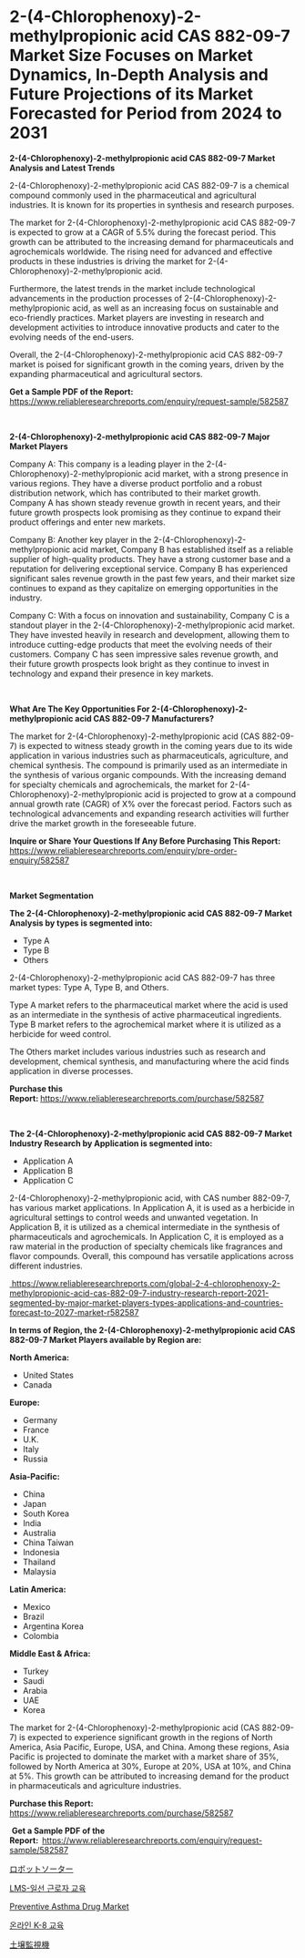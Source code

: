 <p><h1>2-(4-Chlorophenoxy)-2-methylpropionic acid CAS 882-09-7 Market Size Focuses on Market Dynamics, In-Depth Analysis and Future Projections of its Market Forecasted for Period from 2024 to 2031</h1></p><p><strong>2-(4-Chlorophenoxy)-2-methylpropionic acid CAS 882-09-7 Market Analysis and Latest Trends</strong></p>
<p><p>2-(4-Chlorophenoxy)-2-methylpropionic acid CAS 882-09-7 is a chemical compound commonly used in the pharmaceutical and agricultural industries. It is known for its properties in synthesis and research purposes.</p><p>The market for 2-(4-Chlorophenoxy)-2-methylpropionic acid CAS 882-09-7 is expected to grow at a CAGR of 5.5% during the forecast period. This growth can be attributed to the increasing demand for pharmaceuticals and agrochemicals worldwide. The rising need for advanced and effective products in these industries is driving the market for 2-(4-Chlorophenoxy)-2-methylpropionic acid.</p><p>Furthermore, the latest trends in the market include technological advancements in the production processes of 2-(4-Chlorophenoxy)-2-methylpropionic acid, as well as an increasing focus on sustainable and eco-friendly practices. Market players are investing in research and development activities to introduce innovative products and cater to the evolving needs of the end-users.</p><p>Overall, the 2-(4-Chlorophenoxy)-2-methylpropionic acid CAS 882-09-7 market is poised for significant growth in the coming years, driven by the expanding pharmaceutical and agricultural sectors.</p></p>
<p><strong>Get a Sample PDF of the Report:&nbsp;</strong> <a href="https://www.reliableresearchreports.com/enquiry/request-sample/582587">https://www.reliableresearchreports.com/enquiry/request-sample/582587</a></p>
<p>&nbsp;</p>
<p><strong>2-(4-Chlorophenoxy)-2-methylpropionic acid CAS 882-09-7 Major Market Players</strong></p>
<p><p>Company A: This company is a leading player in the 2-(4-Chlorophenoxy)-2-methylpropionic acid market, with a strong presence in various regions. They have a diverse product portfolio and a robust distribution network, which has contributed to their market growth. Company A has shown steady revenue growth in recent years, and their future growth prospects look promising as they continue to expand their product offerings and enter new markets.</p><p>Company B: Another key player in the 2-(4-Chlorophenoxy)-2-methylpropionic acid market, Company B has established itself as a reliable supplier of high-quality products. They have a strong customer base and a reputation for delivering exceptional service. Company B has experienced significant sales revenue growth in the past few years, and their market size continues to expand as they capitalize on emerging opportunities in the industry.</p><p>Company C: With a focus on innovation and sustainability, Company C is a standout player in the 2-(4-Chlorophenoxy)-2-methylpropionic acid market. They have invested heavily in research and development, allowing them to introduce cutting-edge products that meet the evolving needs of their customers. Company C has seen impressive sales revenue growth, and their future growth prospects look bright as they continue to invest in technology and expand their presence in key markets.</p></p>
<p>&nbsp;</p>
<p><strong>What Are The Key Opportunities For 2-(4-Chlorophenoxy)-2-methylpropionic acid CAS 882-09-7 Manufacturers?</strong></p>
<p><p>The market for 2-(4-Chlorophenoxy)-2-methylpropionic acid (CAS 882-09-7) is expected to witness steady growth in the coming years due to its wide application in various industries such as pharmaceuticals, agriculture, and chemical synthesis. The compound is primarily used as an intermediate in the synthesis of various organic compounds. With the increasing demand for specialty chemicals and agrochemicals, the market for 2-(4-Chlorophenoxy)-2-methylpropionic acid is projected to grow at a compound annual growth rate (CAGR) of X% over the forecast period. Factors such as technological advancements and expanding research activities will further drive the market growth in the foreseeable future.</p></p>
<p><strong>Inquire or Share Your Questions If Any Before Purchasing This Report:</strong> <a href="https://www.reliableresearchreports.com/enquiry/pre-order-enquiry/582587">https://www.reliableresearchreports.com/enquiry/pre-order-enquiry/582587</a></p>
<p>&nbsp;</p>
<p><strong>Market Segmentation</strong></p>
<p><strong>The 2-(4-Chlorophenoxy)-2-methylpropionic acid CAS 882-09-7 Market Analysis by types is segmented into:</strong></p>
<p><ul><li>Type A</li><li>Type B</li><li>Others</li></ul></p>
<p><p>2-(4-Chlorophenoxy)-2-methylpropionic acid CAS 882-09-7 has three market types: Type A, Type B, and Others. </p><p>Type A market refers to the pharmaceutical market where the acid is used as an intermediate in the synthesis of active pharmaceutical ingredients. Type B market refers to the agrochemical market where it is utilized as a herbicide for weed control. </p><p>The Others market includes various industries such as research and development, chemical synthesis, and manufacturing where the acid finds application in diverse processes.</p></p>
<p><strong>Purchase this Report:&nbsp;</strong><a href="https://www.reliableresearchreports.com/purchase/582587">https://www.reliableresearchreports.com/purchase/582587</a></p>
<p>&nbsp;</p>
<p><strong>The 2-(4-Chlorophenoxy)-2-methylpropionic acid CAS 882-09-7 Market Industry Research by Application is segmented into:</strong></p>
<p><ul><li>Application A</li><li>Application B</li><li>Application C</li></ul></p>
<p><p>2-(4-Chlorophenoxy)-2-methylpropionic acid, with CAS number 882-09-7, has various market applications. In Application A, it is used as a herbicide in agricultural settings to control weeds and unwanted vegetation. In Application B, it is utilized as a chemical intermediate in the synthesis of pharmaceuticals and agrochemicals. In Application C, it is employed as a raw material in the production of specialty chemicals like fragrances and flavor compounds. Overall, this compound has versatile applications across different industries.</p></p>
<p><a href="https://www.reliableresearchreports.com/global-2-4-chlorophenoxy-2-methylpropionic-acid-cas-882-09-7-industry-research-report-2021-segmented-by-major-market-players-types-applications-and-countries-forecast-to-2027-market-r582587">&nbsp;https://www.reliableresearchreports.com/global-2-4-chlorophenoxy-2-methylpropionic-acid-cas-882-09-7-industry-research-report-2021-segmented-by-major-market-players-types-applications-and-countries-forecast-to-2027-market-r582587</a></p>
<p><strong>In terms of Region, the 2-(4-Chlorophenoxy)-2-methylpropionic acid CAS 882-09-7 Market Players available by Region are:</strong></p>
<p>
    <p> <strong> North America: </strong>
        <ul>
            <li>United States</li>
            <li>Canada</li>
        </ul>
        </p> 
    <p> <strong> Europe: </strong>
        <ul>
            <li>Germany</li>
            <li>France</li>
            <li>U.K.</li>
            <li>Italy</li>
            <li>Russia</li>
        </ul>
        </p> 
    <p> <strong> Asia-Pacific: </strong>
        <ul>
            <li>China</li>
            <li>Japan</li>
            <li>South Korea</li>
            <li>India</li>
            <li>Australia</li>
            <li>China Taiwan</li>
            <li>Indonesia</li>
            <li>Thailand</li>
            <li>Malaysia</li>
        </ul>
        </p> 
    <p> <strong> Latin America: </strong>
        <ul>
            <li>Mexico</li>
            <li>Brazil</li>
            <li>Argentina Korea</li>
            <li>Colombia</li>
        </ul>
        </p> 
    <p> <strong> Middle East & Africa: </strong>
        <ul>
            <li>Turkey</li>
            <li>Saudi</li>
            <li>Arabia</li>
            <li>UAE</li>
            <li>Korea</li>
        </ul>
    </p>
    </p>
<p><p>The market for 2-(4-Chlorophenoxy)-2-methylpropionic acid (CAS 882-09-7) is expected to experience significant growth in the regions of North America, Asia Pacific, Europe, USA, and China. Among these regions, Asia Pacific is projected to dominate the market with a market share of 35%, followed by North America at 30%, Europe at 20%, USA at 10%, and China at 5%. This growth can be attributed to increasing demand for the product in pharmaceuticals and agriculture industries.</p></p>
<p><strong>Purchase this Report: </strong><a href="https://www.reliableresearchreports.com/purchase/582587">https://www.reliableresearchreports.com/purchase/582587</a></p>
<p>&nbsp;<strong>Get a Sample PDF of the Report:&nbsp;&nbsp;</strong><a href="https://www.reliableresearchreports.com/enquiry/request-sample/582587">https://www.reliableresearchreports.com/enquiry/request-sample/582587</a></p>
<p><strong></strong></p>
<p><p><a href="https://github.com/deonnorth8/Market-Research-Report-List-1/blob/main/533547595313.md">ロボットソーター</a></p><p><a href="https://github.com/HarrisonKitto2022/Market-Research-Report-List-1/blob/main/594025686948.md">LMS-일선 근로자 교육</a></p><p><a href="https://github.com/LibbySpencer2018/Market-Research-Report-List-1/blob/main/preventive-asthma-drug-market.md">Preventive Asthma Drug Market</a></p><p><a href="https://github.com/oajzkywllm460/Market-Research-Report-List-2/blob/main/201034986949.md">온라인 K-8 교육</a></p><p><a href="https://github.com/Sophiaard2003/Market-Research-Report-List-1/blob/main/709348895312.md">土壌監視機</a></p></p>